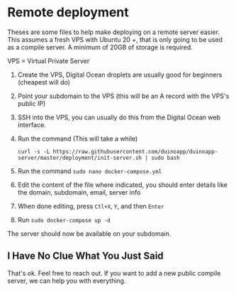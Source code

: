 # Remote deployment

Theses are some files to help make deploying on a remote server easier.
This assumes a fresh VPS with Ubuntu 20 +, that is only going to be used as
a compile server. A minimum of 20GB of storage is required.

VPS = Virtual Private Server

1. Create the VPS, Digital Ocean droplets are usually good for beginners (cheapest will do)
2. Point your subdomain to the VPS (this will be an A record with the VPS's public IP)
3. SSH into the VPS, you can usually do this from the Digital Ocean web interface.
4. Run the command (This will take a while)

   `curl -s -L https://raw.githubusercontent.com/duinoapp/duinoapp-server/master/deployment/init-server.sh | sudo bash`
5. Run the command `sudo nano docker-compose.yml`
6. Edit the content of the file where indicated, you should enter details like the domain, subdomain, email, server info
7. When done editing, press `Ctl+X`, `Y`, and then `Enter`
8. Run `sudo docker-compose up -d`

The server should now be available on your subdomain.

## I Have No Clue What You Just Said

That's ok. Feel free to reach out. If you want to add a new public compile server, we can help you with everything.
